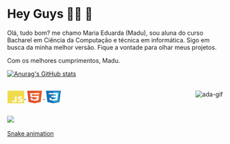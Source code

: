# Hey Guys 🌼🌙 🌱

Olá, tudo bom?
me chamo Maria Eduarda (Madu), sou aluna do curso Bacharel em Ciência da Computação e técnica em informática. Sigo em busca da minha melhor versão. Fique a vontade para olhar meus projetos.

Com os melhores cumprimentos,
Madu.

 <a href="https://github.com/adagif">

  ![Anurag's GitHub stats](https://github-readme-stats.vercel.app/api?username=anuraghazra&show_icons=true&theme=transparent)
</div>

<div style="display: inline_block"><br>
  <img align="center" alt="Ada-Js" height="30" width="40" src="https://raw.githubusercontent.com/devicons/devicon/master/icons/javascript/javascript-plain.svg">

  <img align="center" alt="ada-HTML" height="30" width="40" src="https://raw.githubusercontent.com/devicons/devicon/master/icons/html5/html5-original.svg">

  <img align="center" alt="ada-CSS" height="30" width="40" src="https://raw.githubusercontent.com/devicons/devicon/master/icons/css3/css3-original.svg">

  <img align="right" alt="ada-gif" src="https://media.discordapp.net/attachments/990348216534978600/1114205367698731108/fofito.gif">

  
  ##
 
<div> 


  <a href="https://www.linkedin.com/in/maria-eduarda-madu/" target="_blank"><img src="https://img.shields.io/badge/-LinkedIn-%230077B5?style=for-the-badge&logo=linkedin&logoColor=white" target="_blank"></a> 
 
  [Snake animation](https://github.com/adagif/adagif/blob/output/github-contribution-grid-snake.svg)
 
</div>
